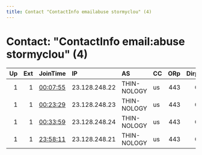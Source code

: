 ```yaml
---
title: Contact "ContactInfo emailabuse stormyclou" (4)
---
```


# Contact: "ContactInfo email:abuse stormyclou" (4)

|   Up |   Ext | JoinTime                                                                                              | IP            | AS          | CC   |   ORp |   Dirp | OS    | Version   | Nickname    |   eFamMembers |
|-----:|------:|:------------------------------------------------------------------------------------------------------|:--------------|:------------|:-----|------:|-------:|:------|:----------|:------------|--------------:|
|    1 |     1 | [00:07:55](https://nusenu.github.io/OrNetStats/w/relay/6EEF77286B7A540F944C4BA3CEEE960B5C3757DE.html) | 23.128.248.22 | THIN-NOLOGY | us   |   443 |      0 | Linux | 0.4.7.13  | StormyCloud |             6 |
|    1 |     1 | [00:23:29](https://nusenu.github.io/OrNetStats/w/relay/185D3922060F3F2323E7302A6316827E4709F02D.html) | 23.128.248.23 | THIN-NOLOGY | us   |   443 |      0 | Linux | 0.4.7.13  | StormyCloud |             6 |
|    1 |     1 | [00:33:59](https://nusenu.github.io/OrNetStats/w/relay/0A1E53DE85CD8151E7F842B371B762DB72D9EB9A.html) | 23.128.248.24 | THIN-NOLOGY | us   |   443 |      0 | Linux | 0.4.7.13  | StormyCloud |             6 |
|    1 |     1 | [23:58:11](https://nusenu.github.io/OrNetStats/w/relay/F89632659F84DC06EEAE786D0CA159E80E659A87.html) | 23.128.248.21 | THIN-NOLOGY | us   |   443 |      0 | Linux | 0.4.7.13  | StormyCloud |             6 |
